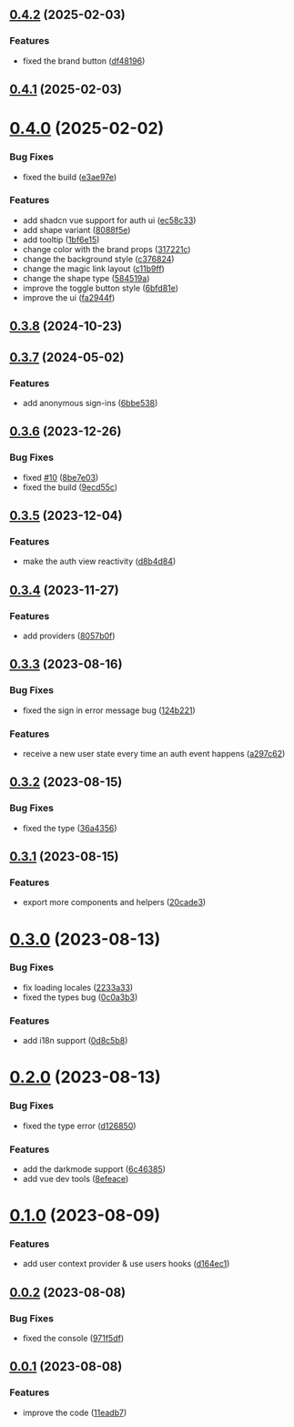 ## [0.4.2](https://github.com/supa-kit/auth-ui-vue/compare/v0.4.1...v0.4.2) (2025-02-03)


### Features

* fixed the brand button ([df48196](https://github.com/supa-kit/auth-ui-vue/commit/df481964a68f98b6a0e4309c1e9762afd5241a71))



## [0.4.1](https://github.com/supa-kit/auth-ui-vue/compare/v0.4.0...v0.4.1) (2025-02-03)



# [0.4.0](https://github.com/supa-kit/auth-ui-vue/compare/v0.3.8...v0.4.0) (2025-02-02)


### Bug Fixes

* fixed the build ([e3ae97e](https://github.com/supa-kit/auth-ui-vue/commit/e3ae97ea5b318566185dfb38d751d647ea68e429))


### Features

* add shadcn vue support for auth ui ([ec58c33](https://github.com/supa-kit/auth-ui-vue/commit/ec58c331c542293cdc5427dcfba6046b9e8f57ea))
* add shape variant ([8088f5e](https://github.com/supa-kit/auth-ui-vue/commit/8088f5e0136dd8eb241feac227184641a21ce9f2))
* add tooltip ([1bf6e15](https://github.com/supa-kit/auth-ui-vue/commit/1bf6e15048f7823d4dedd1e23c0b7344fec526c9))
* change color with the brand props ([317221c](https://github.com/supa-kit/auth-ui-vue/commit/317221cb61401ba13116abe3c5545a6232d60e6f))
* change the background style ([c376824](https://github.com/supa-kit/auth-ui-vue/commit/c376824eb9ccc9aa931d40361f4ad2d2ef586fc4))
* change the magic link layout ([c11b9ff](https://github.com/supa-kit/auth-ui-vue/commit/c11b9ff6fff8420e8b6908d841db5c2bf620ee9c))
* change the shape type ([584519a](https://github.com/supa-kit/auth-ui-vue/commit/584519a3b3e56381b4f68943e2a258be53fcdc5b))
* improve the toggle button style ([6bfd81e](https://github.com/supa-kit/auth-ui-vue/commit/6bfd81ec4fb77fed1250f1b65a9f02b535fedea2))
* improve the ui ([fa2944f](https://github.com/supa-kit/auth-ui-vue/commit/fa2944f915b59dffcab03bc070326543251fb185))



## [0.3.8](https://github.com/supa-kit/auth-ui-vue/compare/v0.3.7...v0.3.8) (2024-10-23)



## [0.3.7](https://github.com/supa-kit/auth-ui-vue/compare/v0.3.6...v0.3.7) (2024-05-02)


### Features

* add anonymous sign-ins ([6bbe538](https://github.com/supa-kit/auth-ui-vue/commit/6bbe538012761072e02733e9e192b1cb0b330e38))



## [0.3.6](https://github.com/supa-kit/auth-ui-vue/compare/v0.3.5...v0.3.6) (2023-12-26)


### Bug Fixes

* fixed [#10](https://github.com/supa-kit/auth-ui-vue/issues/10) ([8be7e03](https://github.com/supa-kit/auth-ui-vue/commit/8be7e03f0f68414fc4ed3df6d6a1e0ce12f4f0b3))
* fixed the build ([9ecd55c](https://github.com/supa-kit/auth-ui-vue/commit/9ecd55caf04e86870ba47596ba020b56bc67c7ec))



## [0.3.5](https://github.com/supa-kit/auth-ui-vue/compare/v0.3.4...v0.3.5) (2023-12-04)


### Features

* make the auth view reactivity ([d8b4d84](https://github.com/supa-kit/auth-ui-vue/commit/d8b4d8476a0e34db00546e3ddd2f38469b1ba367))



## [0.3.4](https://github.com/supa-kit/auth-ui-vue/compare/v0.3.3...v0.3.4) (2023-11-27)


### Features

* add providers ([8057b0f](https://github.com/supa-kit/auth-ui-vue/commit/8057b0ffaff3c9aafa7a38dedd289a50aeb94ced))



## [0.3.3](https://github.com/supa-kit/auth-ui-vue/compare/v0.3.2...v0.3.3) (2023-08-16)


### Bug Fixes

* fixed the sign in error message bug ([124b221](https://github.com/supa-kit/auth-ui-vue/commit/124b221ea9a1bd7e693c275b38349da7d1b87ceb))


### Features

* receive a new user state every time an auth event happens ([a297c62](https://github.com/supa-kit/auth-ui-vue/commit/a297c620f4120ae99052212178cda6e9cc8098d7))



## [0.3.2](https://github.com/supa-kit/auth-ui-vue/compare/v0.3.1...v0.3.2) (2023-08-15)


### Bug Fixes

* fixed the type ([36a4356](https://github.com/supa-kit/auth-ui-vue/commit/36a43562f52a41578c6883fc73fd63fd446fb27f))



## [0.3.1](https://github.com/supa-kit/auth-ui-vue/compare/v0.3.0...v0.3.1) (2023-08-15)


### Features

* export more components and helpers ([20cade3](https://github.com/supa-kit/auth-ui-vue/commit/20cade3c101bb62ceafa1c8c2442188d3d374e02))



# [0.3.0](https://github.com/supa-kit/auth-ui-vue/compare/v0.2.0...v0.3.0) (2023-08-13)


### Bug Fixes

* fix loading locales ([2233a33](https://github.com/supa-kit/auth-ui-vue/commit/2233a336bb9ba9cb9cf8cb318c9c9b127941ee38))
* fixed the types bug ([0c0a3b3](https://github.com/supa-kit/auth-ui-vue/commit/0c0a3b368f571a6e99ad007c8ae08c23c5fd1132))


### Features

* add i18n support ([0d8c5b8](https://github.com/supa-kit/auth-ui-vue/commit/0d8c5b8587743e9855d5e45dc4939305352a5def))



# [0.2.0](https://github.com/supa-kit/auth-ui-vue/compare/v0.1.0...v0.2.0) (2023-08-13)


### Bug Fixes

* fixed the type error ([d126850](https://github.com/supa-kit/auth-ui-vue/commit/d12685060f3d52b727be482b13284d8e1b6eb659))


### Features

* add the darkmode support ([6c46385](https://github.com/supa-kit/auth-ui-vue/commit/6c46385d5e2a5fb9b2274e4b6b7f1692e30dfefd))
* add vue dev tools ([8efeace](https://github.com/supa-kit/auth-ui-vue/commit/8efeace23d3f6e20401e1149e88d494b1c2813f6))



# [0.1.0](https://github.com/supa-kit/auth-ui-vue/compare/v0.0.2...v0.1.0) (2023-08-09)


### Features

* add user context provider & use users hooks ([d164ec1](https://github.com/supa-kit/auth-ui-vue/commit/d164ec12385d5085012a82ea4facd5fd97e4f689))



## [0.0.2](https://github.com/supa-kit/auth-ui-vue/compare/v0.0.1...v0.0.2) (2023-08-08)


### Bug Fixes

* fixed the console ([971f5df](https://github.com/supa-kit/auth-ui-vue/commit/971f5df946e5d7ddd62d63eba9a1e2c497a59db8))



## [0.0.1](https://github.com/supa-kit/auth-ui-vue/compare/11eadb71b9eb2256a5cec7c215746536ee1a0f71...v0.0.1) (2023-08-08)


### Features

* improve the code ([11eadb7](https://github.com/supa-kit/auth-ui-vue/commit/11eadb71b9eb2256a5cec7c215746536ee1a0f71))



